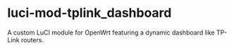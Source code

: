 # luci-mod-tplink_dashboard
 A custom LuCI module for OpenWrt featuring a dynamic dashboard like TP-Link routers.
